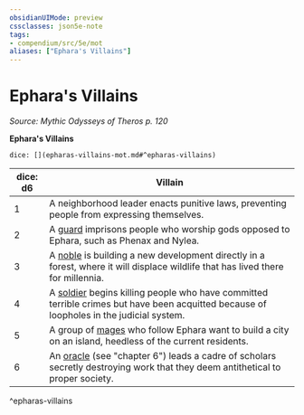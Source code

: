 ```yaml
---
obsidianUIMode: preview
cssclasses: json5e-note
tags:
- compendium/src/5e/mot
aliases: ["Ephara's Villains"]
---
```

# Ephara's Villains
*Source: Mythic Odysseys of Theros p. 120* 

**Ephara's Villains**

`dice: [](epharas-villains-mot.md#^epharas-villains)`

| dice: d6 | Villain |
|----------|---------|
| 1 | A neighborhood leader enacts punitive laws, preventing people from expressing themselves. |
| 2 | A [guard](/3-Mechanics/CLI/bestiary/humanoid/guard.md) imprisons people who worship gods opposed to Ephara, such as Phenax and Nylea. |
| 3 | A [noble](/3-Mechanics/CLI/bestiary/humanoid/noble.md) is building a new development directly in a forest, where it will displace wildlife that has lived there for millennia. |
| 4 | A [soldier](/3-Mechanics/CLI/bestiary/humanoid/soldier-ggr.md) begins killing people who have committed terrible crimes but have been acquitted because of loopholes in the judicial system. |
| 5 | A group of [mages](/3-Mechanics/CLI/bestiary/humanoid/mage.md) who follow Ephara want to build a city on an island, heedless of the current residents. |
| 6 | An [oracle](/3-Mechanics/CLI/bestiary/humanoid/oracle-mot.md) (see "chapter 6") leads a cadre of scholars secretly destroying work that they deem antithetical to proper society. |
^epharas-villains